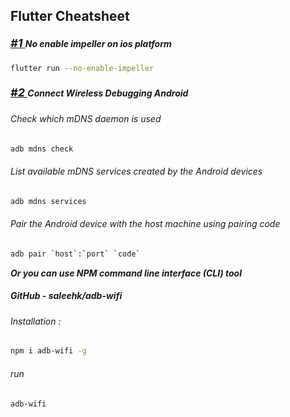 ## Flutter Cheatsheet

##### <a href="#1" style="font-size: 18px;">#1 <a> No enable impeller on ios platform

```bash
flutter run --no-enable-impeller
```

##### <a href="#2" style="font-size: 18px;">#2 <a> Connect Wireless Debugging Android

###### Check which mDNS daemon is used

```bash
adb mdns check
```

###### List available mDNS services created by the Android devices

```bash
adb mdns services
```

###### Pair the Android device with the host machine using pairing code

```bash
adb pair `host`:`port` `code`
```

**_Or you can use NPM command line interface (CLI) tool_**

##### GitHub - saleehk/adb-wifi

###### Installation :

```bash
npm i adb-wifi -g
```

###### run

```bash
adb-wifi
```
